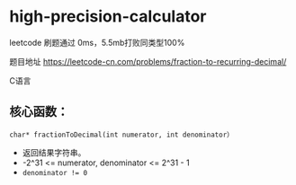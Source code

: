 # high-precision-calculator

leetcode 刷题通过 0ms，5.5mb打败同类型100%

题目地址 https://leetcode-cn.com/problems/fraction-to-recurring-decimal/

C语言

## 核心函数：

​	`char* fractionToDecimal(int numerator, int denominator）`

- 返回结果字符串。
- -2^31 <= numerator, denominator <= 2^31 - 1
- `denominator != 0`

